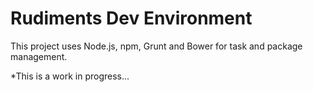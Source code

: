 # Rudiments Dev Environment

This project uses Node.js, npm, Grunt and Bower for task and package management.

*This is a work in progress...